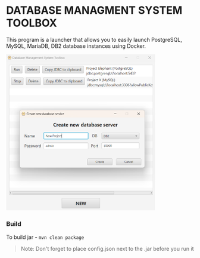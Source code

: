 # DATABASE MANAGMENT SYSTEM TOOLBOX

This program is a launcher that allows you to easily launch 
PostgreSQL, MySQL, MariaDB, DB2 database instances using Docker.

<img src="./.github/dmst.png" width="400">

### Build

To build jar - `mvn clean package`


> Note: Don't forget to place config.json next to the .jar before you run it